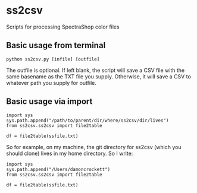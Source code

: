 # ss2csv
Scripts for processing SpectraShop color files

## Basic usage from terminal

``python ss2csv.py [infile] [outfile]``

The outfile is optional. If left blank, the script will save a CSV file with the same basename as the TXT file you supply. Otherwise, it will save a CSV to whatever path you supply for outfile.

## Basic usage via import

```
import sys
sys.path.append("/path/to/parent/dir/where/ss2csv/dir/lives")
from ss2csv.ss2csv import file2table

df = file2table(ssfile.txt)
```

So for example, on my machine, the git directory for ss2csv (which you should clone) lives in my home directory. So I write:

```
import sys
sys.path.append("/Users/damoncrockett")
from ss2csv.ss2csv import file2table

df = file2table(ssfile.txt)
```
